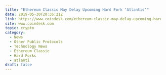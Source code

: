 ```yaml
---
title: "Ethereum Classic May Delay Upcoming Hard Fork ‘Atlantis’"
date: 2019-05-30T20:36:21Z
link: https://www.coindesk.com/ethereum-classic-may-delay-upcoming-hard-fork-atlantis?utm_medium=RSS&utm_source=hune
site: www.coindesk.com
topic: crypto
category:
  - News
  - Other Public Protocols
  - Technology News
  - Ethereum Classic
  - Hard Forks
  - atlanti
draft: false
---
```

